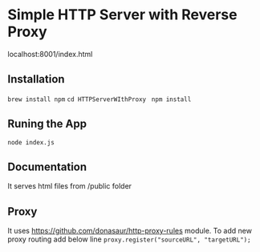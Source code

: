 # Simple HTTP Server with Reverse Proxy

localhost:8001/index.html

## Installation
```brew install npm```
```cd HTTPServerWIthProxy```
``` npm install```

## Runing the App
```node index.js```

## Documentation 
It serves html files from /public folder

## Proxy
It uses https://github.com/donasaur/http-proxy-rules module. To add new proxy routing add below line
```proxy.register("sourceURL", "targetURL");```
